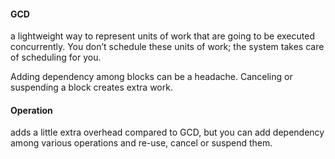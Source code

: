 #### GCD
a lightweight way to represent units of work that are going to be executed concurrently. You don’t schedule these units of work; the system takes care of scheduling for you. 

Adding dependency among blocks can be a headache. Canceling or suspending a block creates extra work.

#### Operation
 adds a little extra overhead compared to GCD, but you can add dependency among various operations and re-use, cancel or suspend them.
